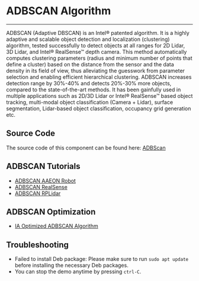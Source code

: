 
# ADBSCAN Algorithm

---

ADBSCAN (Adaptive DBSCAN) is an Intel® patented algorithm. It is a
highly adaptive and scalable object detection and localization
(clustering) algorithm, tested successfully to detect objects at all
ranges for 2D Lidar, 3D Lidar, and Intel® RealSense™ depth camera. This
method automatically computes clustering parameters (radius and minimum
number of points that define a cluster) based on the distance from the
sensor and the data density in its field of view, thus alleviating the
guesswork from parameter selection and enabling efficient hierarchical
clustering. ADBSCAN increases detection range by 30%-40% and detects
20%-30% more objects, compared to the state-of-the-art methods. It has
been gainfully used in multiple applications such as 2D/3D Lidar or
Intel® RealSense™ based object tracking, multi-modal object
classification (Camera + Lidar), surface segmentation, Lidar-based
object classification, occupancy grid generation etc.

## Source Code

The source code of this component can be found here:
[ADBScan](https://github.com/open-edge-platform/edge-ai-suites/tree/release-1.2.0/robotics-ai-suite/components/adbscan)

## ADBSCAN Tutorials

- [ADBSCAN AAEON Robot](adbscan_aaeon_robot.md)
- [ADBSCAN RealSense](adbscan-realsense.md)
- [ADBSCAN RPLidar](adbscan-rplidar.md)

## ADBSCAN Optimization

- [IA Optimized ADBSCAN Algorithm](IA-optimized-adbscan-algorithm.md)

## Troubleshooting

- Failed to install Deb package: Please make sure to run
  `sudo apt update` before installing the necessary Deb packages.
- You can stop the demo anytime by pressing `ctrl-C`.
